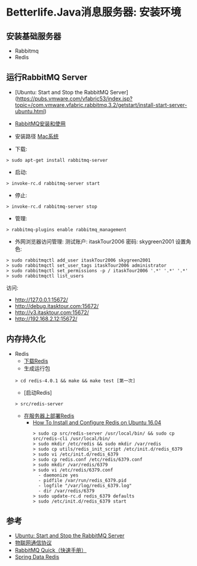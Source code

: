# Betterlife.Java消息服务器: 安装环境

## 安装基础服务器

- Rabbitmq
- Redis

## 运行RabbitMQ Server
- [Ubuntu: Start and Stop the RabbitMQ Server] (https://pubs.vmware.com/vfabric53/index.jsp?topic=/com.vmware.vfabric.rabbitmq.3.2/getstart/install-start-server-ubuntu.html)
- [RabbitMQ安装和使用](http://www.jianshu.com/p/2d4b81c8b403)
- 安装路径
    [Mac系统](/usr/local/Cellar/rabbitmq/)

- 下载:
```
> sudo apt-get install rabbitmq-server
```

- 启动:
```
> invoke-rc.d rabbitmq-server start
```

- 停止:
```
> invoke-rc.d rabbitmq-server stop
```

- 管理:
```
> rabbitmq-plugins enable rabbitmq_management
```

- 外网浏览器访问管理:
测试账户: itaskTour2006 
密码: skygreen2001
设置角色: 
```
> sudo rabbitmqctl add_user itaskTour2006 skygreen2001
> sudo rabbitmqctl set_user_tags itaskTour2006 administrator
> sudo rabbitmqctl set_permissions -p / itaskTour2006 '.*' '.*' '.*'
> sudo rabbitmqctl list_users
```

访问: 
- http://127.0.0.1:15672/
- http://debug.itasktour.com:15672/
- http://v3.itasktour.com:15672/
- http://192.168.2.12:15672/    
    
## 内存持久化
- Redis
    - [下载Redis](https://redis.io/download)
    - 生成运行包
    ```
    > cd redis-4.0.1 && make && make test [第一次]
    ```
    - [启动Redis]  
    ```
    > src/redis-server
    ```
    - [在服务器上部署Redis](https://redis.io/topics/quickstart)
      - [How To Install and Configure Redis on Ubuntu 16.04](https://www.digitalocean.com/community/tutorials/how-to-install-and-configure-redis-on-ubuntu-16-04)
        ```
        > sudo cp src/redis-server /usr/local/bin/ && sudo cp src/redis-cli /usr/local/bin/
        > sudo mkdir /etc/redis && sudo mkdir /var/redis
        > sudo cp utils/redis_init_script /etc/init.d/redis_6379
        > sudo vi /etc/init.d/redis_6379
        > sudo cp redis.conf /etc/redis/6379.conf
        > sudo mkdir /var/redis/6379
        > sudo vi /etc/redis/6379.conf
          - daemonize yes
          - pidfile /var/run/redis_6379.pid
          - logfile "/var/log/redis_6379.log"
          - dir /var/redis/6379
        > sudo update-rc.d redis_6379 defaults
        > sudo /etc/init.d/redis_6379 start
        ```
    
## 参考
- [Ubuntu: Start and Stop the RabbitMQ Server](https://pubs.vmware.com/vfabric53/index.jsp?topic=/com.vmware.vfabric.rabbitmq.3.2/getstart/install-start-server-ubuntu.html)
- [物联网通信协议](https://github.com/ruizeng/blog/blob/master/IoT/iot-protocols.md)
- [RabbitMQ Quick（快速手册）](https://geewu.gitbooks.io/rabbitmq-quick/content/RabbitMQ%E4%BB%8B%E7%BB%8D.html)
- [Spring Data Redis](https://docs.spring.io/spring-data/redis/docs/current/reference/html/)
